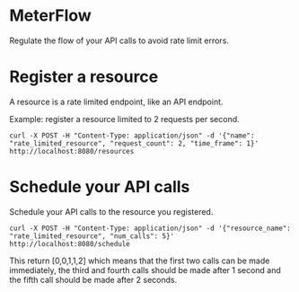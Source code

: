 # MeterFlow

Regulate the flow of your API calls to avoid rate limit errors.

# Register a resource

A resource is a rate limited endpoint, like an API endpoint.

Example: register a resource limited to 2 requests per second.
```
curl -X POST -H "Content-Type: application/json" -d '{"name": "rate_limited_resource", "request_count": 2, "time_frame": 1}' http://localhost:8080/resources
```

# Schedule your API calls

Schedule your API calls to the resource you registered.

```
curl -X POST -H "Content-Type: application/json" -d '{"resource_name": "rate_limited_resource", "num_calls": 5}' http://localhost:8080/schedule
```

This return [0,0,1,1,2] which means that the first two calls can be made immediately, the third and fourth calls should be made after 1 second and the fifth call should be made after 2 seconds.